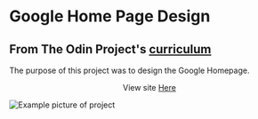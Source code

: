 
# Google Home Page Design

## From The Odin Project's [curriculum](http://www.theodinproject.com/courses/web-development-101/lessons/html-css)

The purpose of this project was to design the Google Homepage.

<p align="center">View site <a target="_blank" href="https://htmlpreview.github.io/?https://github.com/imthatalex/google-homepage/blob/master/index.html">Here</a></p>


![Example picture of project](https://i.imgur.com/PW0fG1x.png)










